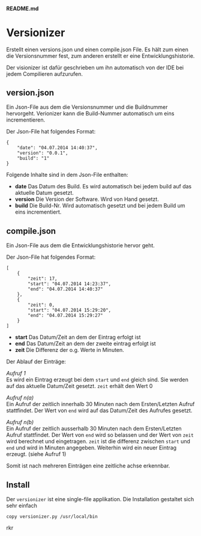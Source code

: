 #### README.md # VersionizerErstellt einen versions.json und einen compile.json File.Es hält zum einen die Versionsnummer fest, zum anderen erstellt er eine Entwicklungshistorie.Der visionizer ist dafür geschrieben um ihn automatisch von der IDE bei jedem Compilieren aufzurufen.## version.jsonEin Json-File aus dem die Versionsnummer und die Buildnummer hervorgeht.Verionizer kann die Build-Nummer automatisch um eins incrementieren.Der Json-File hat folgendes Format:    {        "date": "04.07.2014 14:40:37",         "version": "0.0.1",         "build": "1"    }Folgende Inhalte sind in dem Json-File enthalten:- **date** Das Datum des Build. Es wird automatisch bei jedem build auf das aktuelle Datum gesetzt.- **version** Die Version der Software. Wird von Hand gesetzt.- **build** Die Build-Nr. Wird automatisch gesetzt und bei jedem Build um eins incrementiert.## compile.jsonEin Json-File aus dem die Entwicklungshistorie hervor geht.Der Json-File hat folgendes Format:    [        {            "zeit": 17,             "start": "04.07.2014 14:23:37",              "end": "04.07.2014 14:40:37"        },        {            "zeit": 0,             "start": "04.07.2014 15:29:20",             "end": "04.07.2014 15:29:27"        }    ]- **start** Das Datum/Zeit an dem der Eintrag erfolgt ist- **end** Das Datum/Zeit an dem der zweite eintrag erfolgt ist- **zeit** Die Differenz der o.g. Werte in Minuten.Der Ablauf der Einträge:*Aufruf 1*  Es wird ein Eintrag erzeugt bei dem `start` und `end` gleich sind. Sie werden auf das aktuelle Datum/Zeit gesetzt. `zeit` erhält den Wert 0*Aufruf n(a)*   Ein Aufruf der zeitlich innerhalb 30 Minuten nach dem Ersten/Letzten Aufruf stattfindet.Der Wert von `end` wird auf das Datum/Zeit des Aufrufes gesetzt.*Aufruf n(b)*   Ein Aufruf der zeitlich ausserhalb 30 Minuten nach dem Ersten/Letzten Aufruf stattfindet.Der Wert von `end` wird so belassen und der Wert von ```zeit``` wird berechnet und eingetragen.```zeit``` ist die differenz zwischen ```start``` und ```end``` und wird in Minuten angegeben.Weiterhin wird ein neuer Eintrag erzeugt. (siehe Aufruf 1)Somit ist nach mehreren Einträgen eine zeitliche achse erkennbar.## InstallDer `versionizer` ist eine single-file applikation. Die Installation gestaltet sich sehr einfach     copy versionizer.py /usr/local/binrkr